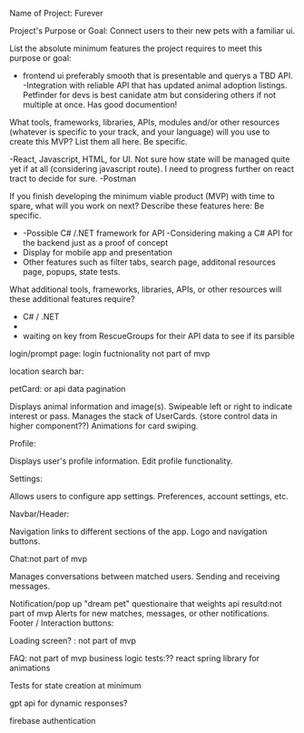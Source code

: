 Name of Project: Furever

Project's Purpose or Goal: Connect users to their new pets with a familiar ui.

List the absolute minimum features the project requires to meet this purpose or goal:

- frontend ui preferably smooth that is presentable and querys a TBD API.
-Integration with reliable API that has updated animal adoption listings. Petfinder for devs is best canidate atm but considering others if not multiple at once. Has good documention!

What tools, frameworks, libraries, APIs, modules and/or other resources (whatever is specific to your track, and your language) will you use to create this MVP? List them all here. Be specific.

 -React, Javascript, HTML, for UI. Not sure how state will be managed quite yet if at all (considering javascript route). I need to progress further on react tract to decide for sure.
 -Postman




If you finish developing the minimum viable product (MVP) with time to spare, what will you work on next? Describe these features here: Be specific.
- -Possible C# /.NET framework for API -Considering making a C# API for the backend just as a proof of concept
- Display for mobile app and presentation
- Other features such as filter tabs, search page, additonal resources page, popups, state tests.

What additional tools, frameworks, libraries, APIs, or other resources will these additional features require?
- C# / .NET
-
- waiting on key from RescueGroups for their API data to see if its parsible 







login/prompt page: login fuctnionality not part of mvp 


location search bar:


petCard: or api data pagination

Displays animal information and image(s).
Swipeable left or right to indicate interest or pass.
Manages the stack of UserCards. (store control data in higher component??)
Animations for card swiping.

Profile:

Displays user's profile information.
Edit profile functionality.

Settings:

Allows users to configure app settings.
Preferences, account settings, etc.

Navbar/Header:

Navigation links to different sections of the app.
Logo and navigation buttons.

Chat:not part of mvp

Manages conversations between matched users.
Sending and receiving messages.

Notification/pop up "dream pet" questionaire that weights api resultd:not part of mvp
Alerts for new matches, messages, or other notifications. 
Footer / Interaction buttons:

Loading screen? : not part of mvp

FAQ: not part of mvp
business logic tests:??
react spring library for animations 

Tests for state creation at minimum


gpt api for dynamic responses?

firebase authentication